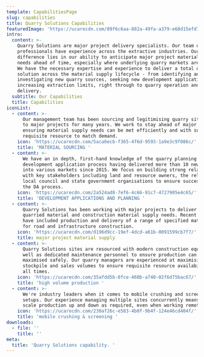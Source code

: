 ```yaml
---
template: CapabilitiesPage
slug: capabilities
title: Quarry Solutions Capabilities
featuredImage: 'https://ucarecdn.com/89f6c6aa-882a-49fa-a379-e68d15efd7c9/'
intro:
  content: >-
    Quarry Solutions are major project delivery specialists. Our team of quarry
    professionals have experience across the extractive industries. Our point of
    difference lies in our ability to anticipate major project material supply
    needs ahead of time, especially where underlying quarry markets are small.
    We have the necessary expertise and experience to deliver a total quarry
    solution across the material supply lifecycle - from identifying and
    investigating new quarry sources, seeking new development applications or
    increasing extraction limits, right through to quarry operation and material
    delivery.
  subtitle: Our Capabilities
  title: Capabilities
iconList:
  - content: >-
      Our management team has been sourcing and legitimising quarry sites close
      to major projects for many years. We work to stay ahead of major projects,
      ensuring material supply needs can be met efficiently and with sufficient
      requisite resource to match demand.
    icon: 'https://ucarecdn.com/5aca6ecb-f365-4f6d-9593-1a9e3c9f086c/'
    title: 'MATERIAL SOURCING '
  - content: >-
      We have an in depth, first-hand knowledge of the quarry planning and
      development application process having delivered more than 10 new quarries
      into various markets since 2015. We focus on building strong relationships
      with key stakeholders including land and resource owners, the relevant
      local council and state government organisations to ensure success through
      the DA process.
    icon: 'https://ucarecdn.com/2a524ad8-7ef6-4c66-91c7-4727905e4c65/'
    title: 'DEVELOPMENT APPLICATIONS AND PLANNING '
  - content: >-
      Quarry Solutions has been working with major projects to deliver their
      quarried material and construction material supply needs. Recent projects
      have included production and delivery of a range of specified materials
      for road and infrastructure construction.
    icon: 'https://ucarecdn.com/d196d9cc-19ef-4dcd-a61b-0091599cb7f7/'
    title: major project material supply
  - content: >-
      Quarry Solutions sites are resourced with modern construction equipment as
      well as dedicated maintenance personnel to ensure production can be
      maximised safely. Our quarry managers are experienced at maximising
      stockpile and sales volumes to ensure requisite resource availability at
      all times.
    icon: 'https://ucarecdn.com/35afdd5b-0fce-460b-a740-02f6d75bac67/'
    title: 'high volume production '
  - content: >-
      We're industry leaders when it comes to mobile crushing and screening
      setups. Our experience managing multiple sites concurrently means we can
      scale production up and down as required, even when working remotely.
    icon: 'https://ucarecdn.com/230af26c-e583-4b0f-9b4f-124e46cd404f/'
    title: 'mobile crushing & screening '
downloads:
  - file: ''
    title: ''
meta:
  title: 'Quarry Solutions capability. '
---
```


